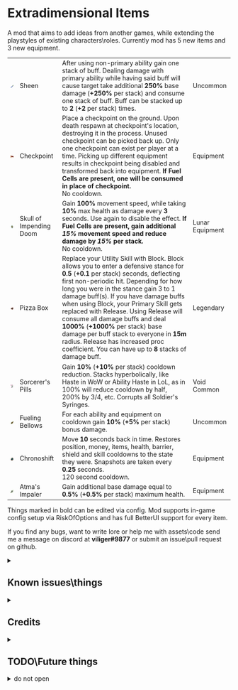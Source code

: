 # Extradimensional Items
A mod that aims to add ideas from another games, while extending the playstyles of existing characters\roles. Currently mod has 5 new items and 3 new equipment.

<table>
  <tr>
    <td><img src="https://raw.githubusercontent.com/viliger2/ExtradimensionaItems/master/Thunderstore/texSheenIcon.png" alt="Sheen"></td>
    <td>Sheen</td>
    <td>After using non-primary ability gain one stack of buff. Dealing damage with primary ability while having said buff will cause target take additional <b>250%</b> base damage (<b>+250%</b> per stack) and consume one stack of buff. Buff can be stacked up to <b>2</b> (<b>+2</b> per stack) times.</td>
    <td>Uncommon</td>
  </tr>
  <tr>
    <td><img src="https://raw.githubusercontent.com/viliger2/ExtradimensionaItems/master/Thunderstore/texRespawnFlagIcon.png" alt="Checkpoint"></td>
    <td>Checkpoint</td>
    <td>Place a checkpoint on the ground. Upon death respawn at checkpoint's location, destroying it in the process. Unused checkpoint can be picked back up. Only one checkpoint can exist per player at a time. Picking up different equipment results in checkpoint being disabled and transformed back into equipment. <b>If Fuel Cells are present, one will be consumed in place of checkpoint.</b><br>No cooldown.</td>
    <td>Equipment</td>
  </tr>
  <tr>
    <td><img src="https://raw.githubusercontent.com/viliger2/ExtradimensionaItems/master/Thunderstore/texSkullOfDoomIcon.png" alt="Skull of Impending Doom"></td>
    <td>Skull of Impending Doom</td>
    <td>Gain <b>100%</b> movement speed, while taking <b>10%</b> max health as damage every <b>3</b> seconds. Use again to disable the effect. <b>If Fuel Cells are present, gain additional <i>15%</i> movement speed and reduce damage by <i>15%</i> per stack.</b><br> No cooldown.</td>
    <td>Lunar Equipment</td>
  </tr>  
  <tr>
    <td><img src="https://raw.githubusercontent.com/viliger2/ExtradimensionaItems/master/Thunderstore/texRoyalGuardItemIconGood.png" alt="Pizza Box"></td>
    <td>Pizza Box</td>
    <td>Replace your Utility Skill with Block. Block allows you to enter a defensive stance for <b>0.5</b> (<b>+0.1</b> per stack) seconds, deflecting first non-periodic hit. Depending for how long you were in the stance gain 3 to 1 damage buff(s). If you have damage buffs when using Block, your Primary Skill gets replaced with Release. Using Release will consume all damage buffs and deal <b>1000%</b> (<b>+1000%</b> per stack) base damage per buff stack to everyone in <b>15m</b> radius. Release has increased proc coefficient. You can have up to <b>8</b> stacks of damage buff.</td>
    <td>Legendary</td>
  </tr>  
  <tr>
    <td><img src="https://raw.githubusercontent.com/viliger2/ExtradimensionaItems/master/Thunderstore/texCooldownReductionIcon.png" alt="Sorcerer's Pills"></td>
    <td>Sorcerer's Pills</td>
    <td>Gain <b>10%</b> (<b>+10%</b> per stack) cooldown reduction. Stacks hyperbolically, like Haste in WoW or Ability Haste in LoL, as in 100% will reduce cooldown by half, 200% by 3/4, etc. Corrupts all Soldier's Syringes.</td>
    <td>Void Common</td>
  </tr>  
  <tr>
    <td><img src="https://raw.githubusercontent.com/viliger2/ExtradimensionaItems/master/Thunderstore/texDamageOnCooldownIcon.png" alt="Fueling Bellows"></td>
    <td>Fueling Bellows</td>
    <td>For each ability and equipment on cooldown gain <b>10%</b> (<b>+5%</b> per stack) bonus damage.</td>
    <td>Uncommon</td>
  </tr>    
  <tr>
    <td><img src="https://raw.githubusercontent.com/viliger2/ExtradimensionaItems/master/Thunderstore/texChronoshiftIcon.png" alt="Chronoshift"></td>
    <td>Chronoshift</td>
    <td>Move <b>10</b> seconds back in time. Restores position, money, items, health, barrier, shield and skill cooldowns to the state they were. Snapshots are taken every <b>0.25</b> seconds.<br> 120 second cooldown.</td> 
    <td>Equipment</td>
  </tr>  
  <tr>
    <td><img src="https://raw.githubusercontent.com/viliger2/ExtradimensionaItems/master/Thunderstore/texAtmaIcon.png" alt="Atma's Impaler"></td>
    <td>Atma's Impaler</td>
    <td>Gain additional base damage equal to <b>0.5%</b> (<b>+0.5%</b> per stack) maximum health</style>.</td>
    <td>Equipment</td>
  </tr>   
</table>

Things marked in bold can be edited via config. Mod supports in-game config setup via RiskOfOptions and has full BetterUI support for every item.

If you find any bugs, want to write lore or help me with assets\code send me a message on discord at **viliger#9877** or submit an issue\pull request on github. 

<details>
<summary><h2>Known issues\things</h2></summary>

  * Some effects and sounds might not work on third client (as in not server and not client that sound comes from), but as far as functionality everything should be working. 
  * Respawn Flag:
    * If MUL-T picks flag as first item, places it and then picks up item without using Retool flag convers back into the item, like if anothe equipment was picked up. It can be resolved by using Retool once with any equipment, at the start MUL-T has one equipment slot, until MUL-T uses Retool at least once with any equipment.
  * Chronoshift:
    * Oddly-shaped Opal doesn't reset.
    * Doesn't reset states, MUL-T won't swap back, Void Fiend won't get his energy\state, Railgunner will be scoped if she was scoped or still be overheated, etc.
    * Capitan does get his beacons back but he is hard capped to two beacons at the time in vanilla. Maybe with other mods it works I dunno.
    * Probably completely breaks custom characters that rely on buffs for states.
  * Sorcerer's Pills:
    * Cooldown reduction from Alien Head is applied after Sorcerer's Pills. For example, Commando's special has base cooldown of 9 seconds, 10 pills will bring it down to 4.5 and additional Alien Head will bring it down to 3.375. This is R2API behavior, not much I can do without not using it and even then, I think it is fine as it is.

</details>
<details>
<summary><h2>Credits</h2></summary>

  * Models come from https://thebasemesh.com/ unless stated otherwise.
  * Pizza Box - model comes from https://sketchfab.com/3d-models/pizza-box-7c982c66dade4967961f13e1fea6c07a, sound effects come from DMC4 and DMC5, property of Capcom, effects come from World of Warcraft, property of Blizzard
  * Checkpoint - model, sounds and textures come from Super Cloudbuilt, property of Coilworks
  * Chronoshift - cut out from Ekko model from League of Legends, property of Riot Games
  * Skull of Doom - model from Tales of Monkey Island, property of Telltale Games, sounds come from World of Warcraft, property of Blizzard
</details>
<details>
<summary><h2>TODO\Future things</h2></summary>

  * Implement item displays for modded characters.
  * Fix logbook item displays. Only Chronoshift currently has "display", as in it follows what I put in the code, but it needs a lot of fixing to look good.
  * Majority of items lack lore, you are free to submit a pull request or message me directly if you want to write it.
  * New model and icon for Atma, it looks terrible
  * Propper skill icons for Pizza Box
  * Code rewrite to Chronoshift at the very least, it is very janky at the moment
  * Quest system, where you pick quests in the lobby, for a price of course (0.6.0)
  * New Survivor (0.7.0)
  * New Stage (0.8.0)

</details>
<details>
<summary>do not open</summary>
I told you. Basically, there probably won't be any versions from 0.6.0 and up, I want to do them but it took me half a year to implement 8 items into the game. With what I want to do it is simply not feasable to do solo in any reasonable ammount of time or before Randy ruins this game even further from what Hopoo did. Code rewrite, modded character item displays and any written lore\new assets will be released sooner or later, but beyond that don't expect much. The most realistic thing is new survivor but what mostly stops me is assets, so if anyone knows how the export models and animations from the game Super Cloudbuilt - hit me up.
</details>
